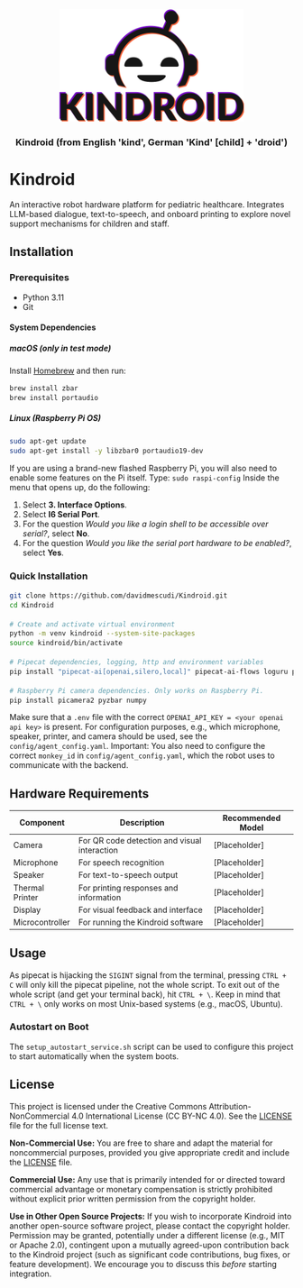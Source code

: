 <div align="center">

  <picture>
    <source media="(prefers-color-scheme: dark)" srcset="https://raw.githubusercontent.com/davidmescudi/Kindroid/refs/heads/main/images/logo_dark.svg">
    <source media="(prefers-color-scheme: light)" srcset="https://raw.githubusercontent.com/davidmescudi/Kindroid/refs/heads/main/images/logo_light.svg">
    <img alt="kindroid logo" src="https://raw.githubusercontent.com/davidmescudi/Kindroid/refs/heads/main/images/logo_light.svg" height="200" style="max-width: 100%;">
  </picture>

### Kindroid (from English 'kind', German 'Kind' [child] + 'droid')
</div>

# Kindroid
An interactive robot hardware platform for pediatric healthcare. Integrates LLM-based dialogue, text-to-speech, and onboard printing to explore novel support mechanisms for children and staff.

## Installation

### Prerequisites

- Python 3.11
- Git

#### System Dependencies

##### macOS (only in test mode)
Install [Homebrew](https://brew.sh/) and then run:
```bash
brew install zbar
brew install portaudio
```

##### Linux (Raspberry Pi OS)
```bash
sudo apt-get update
sudo apt-get install -y libzbar0 portaudio19-dev
```

If you are using a brand-new flashed Raspberry Pi, you will also need to enable some features on the Pi itself. Type:
`sudo raspi-config`
Inside the menu that opens up, do the following:
1. Select **3. Interface Options**.
2. Select **I6 Serial Port**.
3. For the question *Would you like a login shell to be accessible over serial?*, select **No**.
4. For the question *Would you like the serial port hardware to be enabled?*, select **Yes**.

### Quick Installation

```bash
git clone https://github.com/davidmescudi/Kindroid.git
cd Kindroid

# Create and activate virtual environment
python -m venv kindroid --system-site-packages
source kindroid/bin/activate

# Pipecat dependencies, logging, http and environment variables
pip install "pipecat-ai[openai,silero,local]" pipecat-ai-flows loguru python-dotenv aiohttp PyYAML gpiozero pygame

# Raspberry Pi camera dependencies. Only works on Raspberry Pi.
pip install picamera2 pyzbar numpy
```

Make sure that a `.env` file with the correct `OPENAI_API_KEY = <your openai api key>` is present. For configuration purposes, e.g., which microphone, speaker, printer, and camera should be used, see the `config/agent_config.yaml`. Important: You also need to configure the correct `monkey_id` in `config/agent_config.yaml`, which the robot uses to communicate with the backend.

## Hardware Requirements

| Component | Description | Recommended Model |
|-----------|-------------|------------------|
| Camera | For QR code detection and visual interaction | [Placeholder] |
| Microphone | For speech recognition | [Placeholder] |
| Speaker | For text-to-speech output | [Placeholder] |
| Thermal Printer | For printing responses and information | [Placeholder] |
| Display | For visual feedback and interface | [Placeholder] |
| Microcontroller | For running the Kindroid software | [Placeholder] |

## Usage

As pipecat is hijacking the `SIGINT` signal from the terminal, pressing `CTRL + C` will only kill the pipecat pipeline, not the whole script. To exit out of the whole script (and get your terminal back), hit `CTRL + \`. Keep in mind that `CTRL + \` only works on most Unix-based systems (e.g., macOS, Ubuntu).

### Autostart on Boot
The `setup_autostart_service.sh` script can be used to configure this project to start automatically when the system boots.

## License
This project is licensed under the Creative Commons Attribution-NonCommercial 4.0 International License (CC BY-NC 4.0). See the [LICENSE](LICENSE) file for the full license text.

**Non-Commercial Use:** You are free to share and adapt the material for noncommercial purposes, provided you give appropriate credit and include the [LICENSE](LICENSE) file.

**Commercial Use:** Any use that is primarily intended for or directed toward commercial advantage or monetary compensation is strictly prohibited without explicit prior written permission from the copyright holder.

**Use in Other Open Source Projects:** If you wish to incorporate Kindroid into another open-source software project, please contact the copyright holder. Permission may be granted, potentially under a different license (e.g., MIT or Apache 2.0), contingent upon a mutually agreed-upon contribution back to the Kindroid project (such as significant code contributions, bug fixes, or feature development). We encourage you to discuss this *before* starting integration.